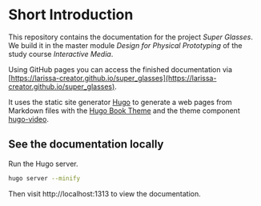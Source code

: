 # Short Introduction
This repository contains the documentation for the project <em>Super Glasses</em>. 
We build it in the master module <em>Design for Physical Prototyping</em> of the study course <em>Interactive Media</em>.

Using GitHub pages you can access the finished documentation via [https://larissa-creator.github.io/super_glasses](https://larissa-creator.github.io/super_glasses).

It uses the static site generator [Hugo](https://gohugo.io/) to generate a web pages from Markdown files with the [Hugo Book Theme](https://github.com/alex-shpak/hugo-book) and the theme component [hugo-video](https://github.com/martignoni/hugo-video).

## See the documentation locally
Run the Hugo server.

```bash
hugo server --minify
```

Then visit http://localhost:1313 to view the documentation.


